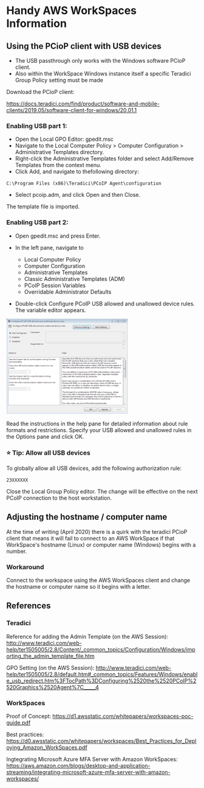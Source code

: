 # Handy AWS WorkSpaces Information


## Using the PCioP client with USB devices

* The USB passthrough only works with the Windows software PCioP client.
* Also within the WorkSpace Windows instance itself a specific Teradici Group Policy setting must be made

Download the PCioP client:

https://docs.teradici.com/find/product/software-and-mobile-clients/2019.05/software-client-for-windows/20.01.1

### Enabling USB part 1:

* Open the Local GPO Editor: gpedit.msc 
* Navigate to the Local Computer Policy > Computer Configuration > Administrative Templates directory.
* Right-click the Administrative Templates folder and select Add/Remove Templates from the context menu.
* Click Add, and navigate to thefollowing directory:
```
C:\Program Files (x86)\Teradici\PCoIP Agent\configuration
```
* Select pcoip.adm, and click Open and then Close.

The template file is imported.


### Enabling USB part 2:

* Open gpedit.msc and press Enter.
* In the left pane, navigate to
  * Local Computer Policy
  - Computer Configuration
  - Administrative Templates
  - Classic Administrative Templates (ADM)
  - PCoIP Session Variables
  - Overridable Administrator Defaults

* Double-click Configure PCoIP USB allowed and unallowed device rules. The variable editor appears.

[//]: # (Pull in image this way to control size in markdown)
<img width="320" height="250" src="https://github.com/awsandy/workspaces/raw/master/img/configure-usb-devices.png" />


Read the instructions in the help pane for detailed information about rule formats and restrictions.
Specify your USB allowed and unallowed rules in the Options pane and click OK.

### :star: Tip: Allow all USB devices
To globally allow all USB devices, add the following authorization rule:
```
23XXXXXX
```

Close the Local Group Policy editor.
The change will be effective on the next PCoIP connection to the host workstation.

## Adjusting the hostname / computer name

At the time of writing (April 2020) there is a quirk with the teradici PCioP client that means it will fail to connect to an AWS WorkSpace if that WorkSpace's hostname (Linux) or computer name (Windows) begins with a number.

### Workaround

Connect to the workspace using the AWS WorkSpaces client and change the hostname or computer name so it begins with a letter.


## References

### Teradici

Reference for adding the Admin Template (on the AWS Session):
http://www.teradici.com/web-help/ter1505005/2.8/Content/_common_topics/Configuration/Windows/importing_the_admin_template_file.htm

GPO Setting (on the AWS Session):
http://www.teradici.com/web-help/ter1505005/2.8/default.htm#_common_topics/Features/Windows/enable_usb_redirect.htm%3FTocPath%3DConfiguring%2520the%2520PCoIP%2520Graphics%2520Agent%7C_____4

### WorkSpaces

Proof of Concept:
https://d1.awsstatic.com/whitepapers/workspaces-poc-guide.pdf

Best practices:
https://d0.awsstatic.com/whitepapers/workspaces/Best_Practices_for_Deploying_Amazon_WorkSpaces.pdf

Ingtegrating Microsoft Azure MFA Server with Amazon WorkSpaces: https://aws.amazon.com/blogs/desktop-and-application-streaming/integrating-microsoft-azure-mfa-server-with-amazon-workspaces/
